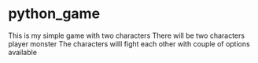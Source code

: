# python_game
This is my simple game with two characters
 There will be two characters
 player
 monster
 The characters willl fight each other with couple of options available
